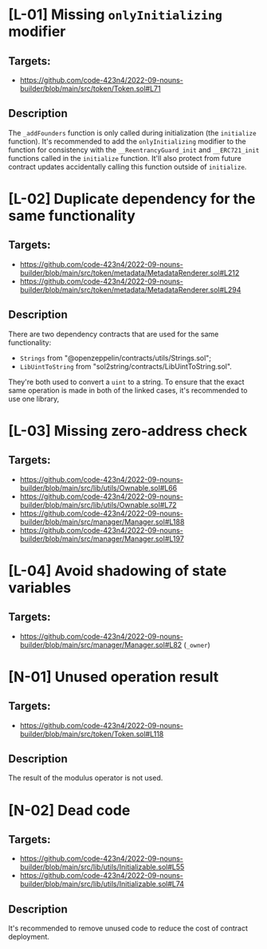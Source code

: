 # [L-01] Missing `onlyInitializing` modifier
## Targets:
- https://github.com/code-423n4/2022-09-nouns-builder/blob/main/src/token/Token.sol#L71
## Description
The `_addFounders` function is only called during initialization (the `initialize` function). It's recommended to add
the `onlyInitializing` modifier to the function for consistency with the `__ReentrancyGuard_init` and `__ERC721_init`
functions called in the `initialize` function. It'll also protect from future contract updates accidentally calling this function outside of `initialize`.

# [L-02] Duplicate dependency for the same functionality
## Targets:
- https://github.com/code-423n4/2022-09-nouns-builder/blob/main/src/token/metadata/MetadataRenderer.sol#L212
- https://github.com/code-423n4/2022-09-nouns-builder/blob/main/src/token/metadata/MetadataRenderer.sol#L294
## Description
There are two dependency contracts that are used for the same functionality:
- `Strings` from "@openzeppelin/contracts/utils/Strings.sol";
- `LibUintToString` from "sol2string/contracts/LibUintToString.sol".

They're both used to convert a `uint` to a string. To ensure that the exact same operation is made in both of the linked cases, it's recommended to use one library,

# [L-03] Missing zero-address check
## Targets:
- https://github.com/code-423n4/2022-09-nouns-builder/blob/main/src/lib/utils/Ownable.sol#L66
- https://github.com/code-423n4/2022-09-nouns-builder/blob/main/src/lib/utils/Ownable.sol#L72
- https://github.com/code-423n4/2022-09-nouns-builder/blob/main/src/manager/Manager.sol#L188
- https://github.com/code-423n4/2022-09-nouns-builder/blob/main/src/manager/Manager.sol#L197

# [L-04] Avoid shadowing of state variables
## Targets:
- https://github.com/code-423n4/2022-09-nouns-builder/blob/main/src/manager/Manager.sol#L82 (`_owner`)

# [N-01] Unused operation result
## Targets:
- https://github.com/code-423n4/2022-09-nouns-builder/blob/main/src/token/Token.sol#L118
## Description
The result of the modulus operator is not used.

# [N-02] Dead code
## Targets:
- https://github.com/code-423n4/2022-09-nouns-builder/blob/main/src/lib/utils/Initializable.sol#L55
- https://github.com/code-423n4/2022-09-nouns-builder/blob/main/src/lib/utils/Initializable.sol#L74
## Description
It's recommended to remove unused code to reduce the cost of contract deployment.